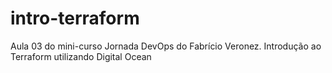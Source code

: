 # intro-terraform
 Aula 03 do mini-curso Jornada DevOps do Fabrício Veronez. Introdução ao Terraform utilizando Digital Ocean

